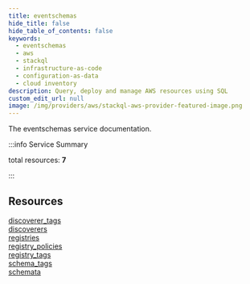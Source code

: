 ```yaml
---
title: eventschemas
hide_title: false
hide_table_of_contents: false
keywords:
  - eventschemas
  - aws
  - stackql
  - infrastructure-as-code
  - configuration-as-data
  - cloud inventory
description: Query, deploy and manage AWS resources using SQL
custom_edit_url: null
image: /img/providers/aws/stackql-aws-provider-featured-image.png
---
```


The eventschemas service documentation.

:::info Service Summary

<div class="row">
<div class="providerDocColumn">
<span>total resources:&nbsp;<b>7</b></span><br />
</div>
</div>

:::

## Resources
<div class="row">
<div class="providerDocColumn">
<a href="/providers/aws/eventschemas/discoverer_tags/">discoverer_tags</a><br />
<a href="/providers/aws/eventschemas/discoverers/">discoverers</a><br />
<a href="/providers/aws/eventschemas/registries/">registries</a><br />
<a href="/providers/aws/eventschemas/registry_policies/">registry_policies</a>
</div>
<div class="providerDocColumn">
<a href="/providers/aws/eventschemas/registry_tags/">registry_tags</a><br />
<a href="/providers/aws/eventschemas/schema_tags/">schema_tags</a><br />
<a href="/providers/aws/eventschemas/schemata/">schemata</a>
</div>
</div>